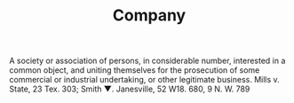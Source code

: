 ---
title: Company
letter: C
permalink: "/definitions/bld-company.html"
body: A society or association of persons, in considerable number, interested in a
  common object, and uniting themselves for the prosecution of some commercial or
  industrial undertaking, or other legitimate business. Mills v. State, 23 Tex. 303;
  Smith ▼. Janesville, 52 W18. 680, 9 N. W. 789
published_at: '2018-07-07'
source: Black's Law Dictionary 2nd Ed (1910)
layout: post
---